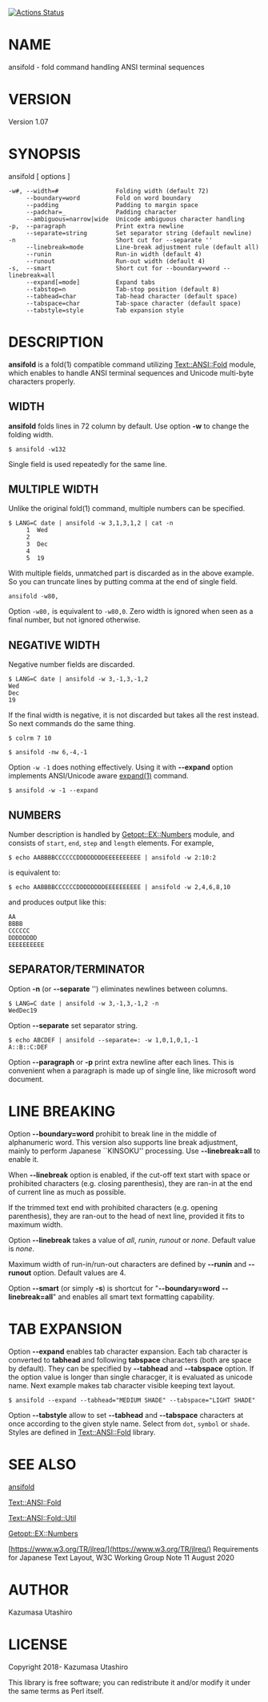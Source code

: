[![Actions Status](https://github.com/kaz-utashiro/ansifold/workflows/test/badge.svg)](https://github.com/kaz-utashiro/ansifold/actions)
# NAME

ansifold - fold command handling ANSI terminal sequences

# VERSION

Version 1.07

# SYNOPSIS

ansifold \[ options \]

    -w#, --width=#                Folding width (default 72)
         --boundary=word          Fold on word boundary
         --padding                Padding to margin space
         --padchar=_              Padding character
         --ambiguous=narrow|wide  Unicode ambiguous character handling
    -p,  --paragraph              Print extra newline
         --separate=string        Set separator string (default newline)
    -n                            Short cut for --separate ''
         --linebreak=mode         Line-break adjustment rule (default all)
         --runin                  Run-in width (default 4)
         --runout                 Run-out width (default 4)
    -s,  --smart                  Short cut for --boundary=word --linebreak=all
         --expand[=mode]          Expand tabs
         --tabstop=n              Tab-stop position (default 8)
         --tabhead=char           Tab-head character (default space)
         --tabspace=char          Tab-space character (default space)
         --tabstyle=style         Tab expansion style

# DESCRIPTION

**ansifold** is a fold(1) compatible command utilizing
[Text::ANSI::Fold](https://metacpan.org/pod/Text::ANSI::Fold) module, which enables to handle ANSI terminal
sequences and Unicode multi-byte characters properly.

## WIDTH

**ansifold** folds lines in 72 column by default.  Use option **-w** to
change the folding width.

    $ ansifold -w132

Single field is used repeatedly for the same line.

## MULTIPLE WIDTH

Unlike the original fold(1) command, multiple numbers can be
specified.

    $ LANG=C date | ansifold -w 3,1,3,1,2 | cat -n
         1  Wed
         2   
         3  Dec
         4   
         5  19

With multiple fields, unmatched part is discarded as in the above
example.  So you can truncate lines by putting comma at the end of
single field.

    ansifold -w80,

Option `-w80,` is equivalent to `-w80,0`.  Zero width is ignored
when seen as a final number, but not ignored otherwise.

## NEGATIVE WIDTH

Negative number fields are discarded.

    $ LANG=C date | ansifold -w 3,-1,3,-1,2
    Wed
    Dec
    19

If the final width is negative, it is not discarded but takes all the
rest instead.  So next commands do the same thing.

    $ colrm 7 10

    $ ansifold -nw 6,-4,-1

Option `-w -1` does nothing effectively.  Using it with **--expand**
option implements ANSI/Unicode aware [expand(1)](http://man.he.net/man1/expand) command.

    $ ansifold -w -1 --expand

## NUMBERS

Number description is handled by [Getopt::EX::Numbers](https://metacpan.org/pod/Getopt::EX::Numbers) module, and
consists of `start`, `end`, `step` and `length` elements.  For
example,

    $ echo AABBBBCCCCCCDDDDDDDDEEEEEEEEEE | ansifold -w 2:10:2

is equivalent to:

    $ echo AABBBBCCCCCCDDDDDDDDEEEEEEEEEE | ansifold -w 2,4,6,8,10

and produces output like this:

    AA
    BBBB
    CCCCCC
    DDDDDDDD
    EEEEEEEEEE

## SEPARATOR/TERMINATOR

Option **-n** (or **--separate** '') eliminates newlines between
columns.

    $ LANG=C date | ansifold -w 3,-1,3,-1,2 -n
    WedDec19

Option **--separate** set separator string.

    $ echo ABCDEF | ansifold --separate=: -w 1,0,1,0,1,-1
    A::B::C:DEF

Option **--paragraph** or **-p** print extra newline after each lines.
This is convenient when a paragraph is made up of single line, like
microsoft word document.

# LINE BREAKING

Option **--boundary=word** prohibit to break line in the middle of
alphanumeric word.  This version also supports line break adjustment,
mainly to perform Japanese \`\`KINSOKU'' processing.  Use
**--linebreak=all** to enable it.

When **--linebreak** option is enabled, if the cut-off text start with
space or prohibited characters (e.g. closing parenthesis), they are
ran-in at the end of current line as much as possible.

If the trimmed text end with prohibited characters (e.g. opening
parenthesis), they are ran-out to the head of next line, provided it
fits to maximum width.

Option **--linebreak** takes a value of _all_, _runin_, _runout_ or
_none_.  Default value is _none_.

Maximum width of run-in/run-out characters are defined by **--runin**
and **--runout** option.  Default values are 4.

Option **--smart** (or simply **-s**) is shortcut for
"**--boundary=word** **--linebreak=all**" and enables all smart text
formatting capability.

# TAB EXPANSION

Option **--expand** enables tab character expansion.  Each tab
character is converted to **tabhead** and following **tabspace**
characters (both are space by default).  They can be specified by
**--tabhead** and **--tabspace** option.  If the option value is longer
than single characger, it is evaluated as unicode name.  Next example
makes tab character visible keeping text layout.

    $ ansifold --expand --tabhead="MEDIUM SHADE" --tabspace="LIGHT SHADE"

Option **--tabstyle** allow to set **--tabhead** and **--tabspace**
characters at once according to the given style name.  Select from
`dot`, `symbol` or `shade`.  Styles are defined in
[Text::ANSI::Fold](https://metacpan.org/pod/Text::ANSI::Fold) library.

# SEE ALSO

[ansifold](https://github.com/kaz-utashiro/ansifold)

[Text::ANSI::Fold](https://github.com/kaz-utashiro/Text-ANSI-Fold)

[Text::ANSI::Fold::Util](https://github.com/kaz-utashiro/Text-ANSI-Fold-Util)

[Getopt::EX::Numbers](https://metacpan.org/pod/Getopt::EX::Numbers)

[https://www.w3.org/TR/jlreq/](https://www.w3.org/TR/jlreq/)
Requirements for Japanese Text Layout,
W3C Working Group Note 11 August 2020

# AUTHOR

Kazumasa Utashiro

# LICENSE

Copyright 2018- Kazumasa Utashiro

This library is free software; you can redistribute it and/or modify
it under the same terms as Perl itself.

